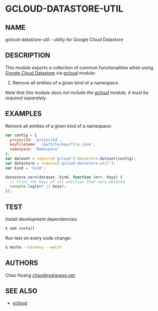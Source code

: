 GCLOUD-DATASTORE-UTIL
=====================

NAME
----

gcloud-datastore-util - utility for Google Cloud Datastore


DESCRIPTION
-----------

This module exports a collection of common functionalities when using [Google
Cloud Datastore] via [gcloud] module:

1. Remove all entities of a given kind of a namespace.

_Note that this module does not include the [gcloud] module, it must be
required separately._


[Google Cloud Datastore]: https://cloud.google.com/datastore/docs
[gcloud]: http://googlecloudplatform.github.io/gcloud-node/


EXAMPLES
--------

Remove all entities of a given kind of a namespace:

```js
var config = {
  projectId: 'projectId',
  keyFilename: '/path/to/key/file.json',
  namespace: 'Namespace'
};
var dataset = require('gcloud').datastore.dataset(config);
var datastore = require('gcloud-datastore-util');
var kind = 'kind';

datastore.zero(dataset, kind, function (err, keys) {
  // Print the keys of all entities that were deleted.
  console.log(err || keys);
});
```


TEST
----

Install development dependencies:

```sh
$ npm install
```

Run test on every code change:

```sh
$ mocha --harmony --watch
```


AUTHORS
-------

Chao Huang <chao@realguess.net>


SEE ALSO
--------

- [gcloud](http://googlecloudplatform.github.io/gcloud-node/)
